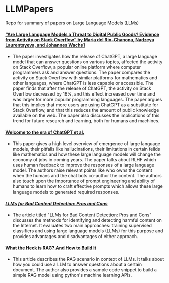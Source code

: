 # LLMPapers
Repo for summary of papers on Large Language Models (LLMs)

#### [**“Are Large Language Models a Threat to Digital Public Goods? Evidence from Activity on Stack Overflow” by Maria del Rio-Chanona, Nadzeya Laurentsyeva, and Johannes Wachs1**](https://arxiv.org/pdf/2307.07367.pdf)
- The paper investigates how the release of ChatGPT, a large language model that can answer questions on various topics, affected the activity on Stack Overflow, a popular online platform where computer programmers ask and answer questions. The paper compares the activity on Stack Overflow with similar platforms for mathematics and other languages, where ChatGPT is less capable or accessible. The paper finds that after the release of ChatGPT, the activity on Stack Overflow decreased by 16%, and this effect increased over time and was larger for more popular programming languages. The paper argues that this implies that more users are using ChatGPT as a substitute for Stack Overflow, and that this reduces the amount of public knowledge available on the web. The paper also discusses the implications of this trend for future research and learning, both for humans and machines.
  
#### [**Welcome to the era of ChatGPT et al.**](https://link.springer.com/content/pdf/10.1007/s12599-023-00795-x.pdf)
- This paper gives a high level overview of emergence of large language models, their pitfalls like hallucinations, their limitations in certain feilds like mathematics and how these large language models will change the economy of jobs in coming years. The paper talks about RLHF which uses human feedback to improve the responses of a large language model. The authors raise relevant points like who owns the content when the humans and the chat bots co-author the content. The authors also touch upon the importance of prompt engineering and ability of humans to learn how to craft effective prompts which allows these large language models to generated required responses.

#### [***LLMs for Bad Content Detection: Pros and Cons***](https://dzone.com/articles/llms-for-bad-content-detection-proscons)
- The article titled "LLMs for Bad Content Detection: Pros and Cons" discusses the methods for identifying and detecting harmful content on the Internet. It evaluates two main approaches: training supervised classifiers and using large language models (LLMs) for this purpose and provides advantages and disadvantages of either approach.

#### [**What the Heck is RAG? And How to Build It**](https://samborges.hashnode.dev/what-the-heck-is-rag-and-how-to-build-it)
- This article describes the RAG scenario in context of LLMs. It talks about how you could use a LLM to answer questions about a certain document. The author also provides a sample code snippet to build a simple RAG model using python's machine learning APIs.
